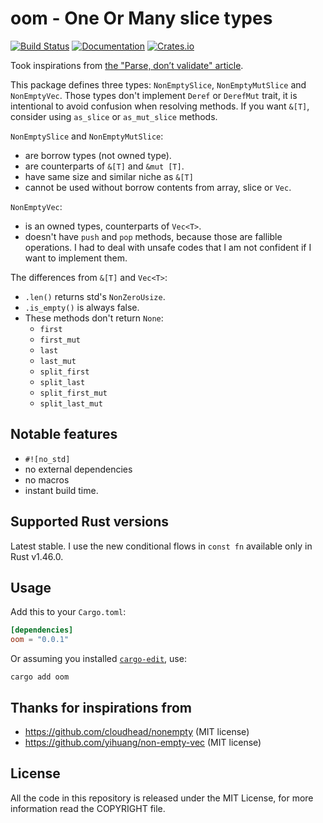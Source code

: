 # oom - One Or Many slice types

[![Build Status][actions-badge]][actions-url]
[![Documentation](https://docs.rs/oom/badge.svg)](https://docs.rs/oom)
[![Crates.io](https://img.shields.io/crates/v/oom.svg)](https://crates.io/crates/oom)

Took inspirations from [the "Parse, don’t validate" article][pdv].

This package defines three types: `NonEmptySlice`, `NonEmptyMutSlice`
and `NonEmptyVec`. Those types don't implement `Deref` or `DerefMut` trait,
it is intentional to avoid confusion when resolving methods.
If you want `&[T]`, consider using `as_slice` or `as_mut_slice` methods.

`NonEmptySlice` and `NonEmptyMutSlice`:

* are borrow types (not owned type).
* are counterparts of `&[T]` and `&mut [T]`.
* have same size and similar niche as `&[T]`
* cannot be used without borrow contents from array, slice or `Vec`.

`NonEmptyVec`:

* is an owned types, counterparts of `Vec<T>`.
* doesn't have `push` and `pop` methods, because those are fallible operations.
  I had to deal with unsafe codes that I am not confident if I want to implement them.

The differences from `&[T]` and `Vec<T>`:
* `.len()` returns std's `NonZeroUsize`.
* `.is_empty()` is always false.
* These methods don't return `None`:
  - `first`
  - `first_mut`
  - `last`
  - `last_mut`
  - `split_first`
  - `split_last`
  - `split_first_mut`
  - `split_last_mut`

## Notable features

* `#![no_std]`
* no external dependencies
* no macros
* instant build time.

## Supported Rust versions

Latest stable. I use the new conditional flows in `const fn` available only in Rust v1.46.0.

## Usage

Add this to your `Cargo.toml`:

```toml
[dependencies]
oom = "0.0.1"
```

Or assuming you installed [`cargo-edit`][edit], use:

```
cargo add oom
```

## Thanks for inspirations from

* https://github.com/cloudhead/nonempty (MIT license)
* https://github.com/yihuang/non-empty-vec (MIT license)

## License

All the code in this repository is released under the MIT License,
for more information read the COPYRIGHT file.

<!-- Reference links -->
[actions-badge]: https://github.com/lzutao/rust-oom/workflows/Rust/badge.svg?branch=master
[actions-url]: https://github.com/lzutao/rust-oom/actions
[edit]: https://github.com/killercup/cargo-edit
[pdv]: https://lexi-lambda.github.io/blog/2019/11/05/parse-don-t-validate/
